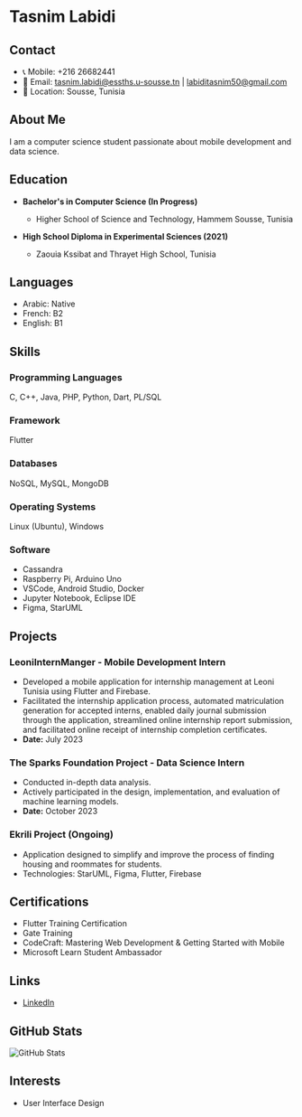 # Tasnim Labidi 



## Contact
- 📞 Mobile: +216 26682441
- 📧 Email: tasnim.labidi@essths.u-sousse.tn | labiditasnim50@gmail.com
- 📍 Location: Sousse, Tunisia

## About Me
I am a computer science student passionate about mobile development and data science.

## Education
- **Bachelor's in Computer Science (In Progress)**
  - Higher School of Science and Technology, Hammem Sousse, Tunisia

- **High School Diploma in Experimental Sciences (2021)**
  - Zaouia Kssibat and Thrayet High School, Tunisia

## Languages
- Arabic: Native
- French: B2
- English: B1

## Skills
### Programming Languages
C, C++, Java, PHP, Python, Dart, PL/SQL

### Framework
Flutter

### Databases
NoSQL, MySQL, MongoDB

### Operating Systems
Linux (Ubuntu), Windows

### Software
- Cassandra
- Raspberry Pi, Arduino Uno
- VSCode, Android Studio, Docker
- Jupyter Notebook, Eclipse IDE
- Figma, StarUML

## Projects
### LeoniInternManger - Mobile Development Intern
- Developed a mobile application for internship management at Leoni Tunisia using Flutter and Firebase.
- Facilitated the internship application process, automated matriculation generation for accepted interns, enabled daily journal submission through the application, streamlined online internship report submission, and facilitated online receipt of internship completion certificates.
- **Date:** July 2023

### The Sparks Foundation Project - Data Science Intern
- Conducted in-depth data analysis.
- Actively participated in the design, implementation, and evaluation of machine learning models.
- **Date:** October 2023

### Ekrili Project (Ongoing)
- Application designed to simplify and improve the process of finding housing and roommates for students.
- Technologies: StarUML, Figma, Flutter, Firebase

## Certifications
- Flutter Training Certification
- Gate Training
- CodeCraft: Mastering Web Development & Getting Started with Mobile
- Microsoft Learn Student Ambassador

## Links
- [LinkedIn](https://www.linkedin.com/in/tasnimlabidi-59140a240/)

## GitHub Stats
![GitHub Stats](https://img.shields.io/github/commit-activity/m/taasniim/taasniim?style=flat-square)

## Interests
- User Interface Design
  
